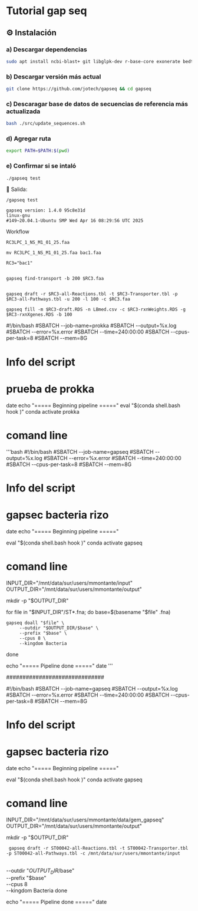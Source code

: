 #   Tutorial gap seq

## ⚙️ Instalación 
### a) Descargar dependencias 

```bash
sudo apt install ncbi-blast+ git libglpk-dev r-base-core exonerate bedtools barrnap bc parallel curl libcurl4-openssl-dev libssl-dev libsbml5-dev bc
```
### b) Descargar versión más actual 

```bash
git clone https://github.com/jotech/gapseq && cd gapseq
```
### c) Descaragar base de datos de secuencias de referencia más actualizada  
```bash
bash ./src/update_sequences.sh
```

### d) Agregar ruta
```bash
export PATH=$PATH:$(pwd)
```

### e) Confirmar si se intaló 
```bash
./gapseq test
```
📨 Salida:
```
/gapseq test

gapseq version: 1.4.0 95c8e31d
linux-gnu
#149~20.04.1-Ubuntu SMP Wed Apr 16 08:29:56 UTC 2025 
```

Workflow

```
RC3LPC_1_NS_M1_01_25.faa

mv RC3LPC_1_NS_M1_01_25.faa bac1.faa

RC3="bac1"

                                    
gapseq find-transport -b 200 $RC3.faa 

          
gapseq draft -r $RC3-all-Reactions.tbl -t $RC3-Transporter.tbl -p $RC3-all-Pathways.tbl -u 200 -l 100 -c $RC3.faa

gapseq fill -m $RC3-draft.RDS -n LBmed.csv -c $RC3-rxnWeights.RDS -g $RC3-rxnXgenes.RDS -b 100

```
#!/bin/bash
 #SBATCH --job-name=prokka
 #SBATCH --output=%x.log
 #SBATCH --error=%x.error
 #SBATCH --time=240:00:00
 #SBATCH --cpus-per-task=8
 #SBATCH --mem=8G


 # Info del script
 # prueba de prokka
 date
 echo "===== Beginning pipeline ====="
 eval "$(conda shell.bash hook )"
 conda activate prokka

 # comand line 


'''bash
#!/bin/bash
 #SBATCH --job-name=gapseq
 #SBATCH --output=%x.log
 #SBATCH --error=%x.error
 #SBATCH --time=240:00:00
 #SBATCH --cpus-per-task=8
 #SBATCH --mem=8G

 # Info del script
 # gapsec bacteria rizo

 date
 echo "===== Beginning pipeline ====="

 eval "$(conda shell.bash hook )"
 conda activate gapseq

 # comand line


INPUT_DIR="/mnt/data/sur/users/mmontante/input"
 OUTPUT_DIR="/mnt/data/sur/users/mmontante/output"

 mkdir -p "$OUTPUT_DIR"

 for file in "$INPUT_DIR"/ST*.fna; do
     base=$(basename "$file" .fna)

    gapseq doall "$file" \
         --outdir "$OUTPUT_DIR/$base" \
         --prefix "$base" \
         --cpus 8 \
         --kingdom Bacteria
 done

 echo "===== Pipeline done ====="
 date
'''


##############################

#!/bin/bash
 #SBATCH --job-name=gapseq
 #SBATCH --output=%x.log
 #SBATCH --error=%x.error
 #SBATCH --time=240:00:00
 #SBATCH --cpus-per-task=8
 #SBATCH --mem=8G

 # Info del script
 # gapsec bacteria rizo

 date
 echo "===== Beginning pipeline ====="

 eval "$(conda shell.bash hook )"
 conda activate gapseq

 # comand line


INPUT_DIR="/mnt/data/sur/users/mmontante/data/gem_gapseq"
 OUTPUT_DIR="/mnt/data/sur/users/mmontante/output"

 mkdir -p "$OUTPUT_DIR"

     gapseq draft -r ST00042-all-Reactions.tbl -t ST00042-Transporter.tbl -p ST00042-all-Pathways.tbl -c /mnt/data/sur/users/mmontante/input
\
         --outdir "$OUTPUT_DIR/$base" \
         --prefix "$base" \
         --cpus 8 \
         --kingdom Bacteria
 done

 echo "===== Pipeline done ====="
 date